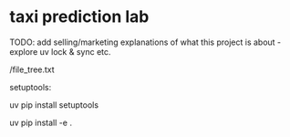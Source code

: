 # taxi prediction lab

TODO: add selling/marketing explanations of what this project is about
    - explore uv lock & sync etc.






/file_tree.txt

setuptools:

uv pip install setuptools


uv pip install -e .
